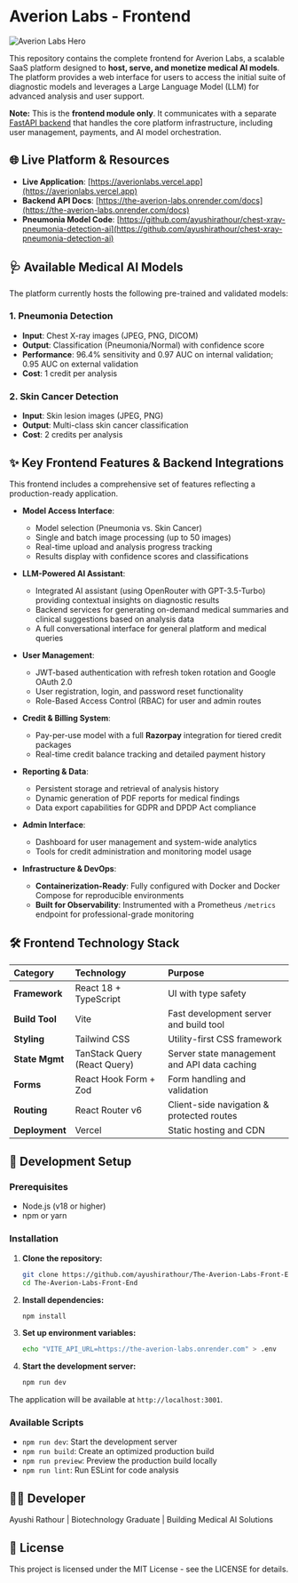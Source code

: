 # Averion Labs - Frontend

![Averion Labs Hero](public/images/averion-hero.jpg)

This repository contains the complete frontend for Averion Labs, a scalable SaaS platform designed to **host, serve, and monetize medical AI models**. The platform provides a web interface for users to access the initial suite of diagnostic models and leverages a Large Language Model (LLM) for advanced analysis and user support.

**Note:** This is the **frontend module only**. It communicates with a separate [FastAPI backend](https://the-averion-labs.onrender.com/docs) that handles the core platform infrastructure, including user management, payments, and AI model orchestration.

## 🌐 Live Platform & Resources

* **Live Application**: [https://averionlabs.vercel.app](https://averionlabs.vercel.app)
* **Backend API Docs**: [https://the-averion-labs.onrender.com/docs](https://the-averion-labs.onrender.com/docs)
* **Pneumonia Model Code**: [https://github.com/ayushirathour/chest-xray-pneumonia-detection-ai](https://github.com/ayushirathour/chest-xray-pneumonia-detection-ai)

## 🩺 Available Medical AI Models

The platform currently hosts the following pre-trained and validated models:

### 1. Pneumonia Detection
* **Input**: Chest X-ray images (JPEG, PNG, DICOM)
* **Output**: Classification (Pneumonia/Normal) with confidence score
* **Performance**: 96.4% sensitivity and 0.97 AUC on internal validation; 0.95 AUC on external validation
* **Cost**: 1 credit per analysis

### 2. Skin Cancer Detection
* **Input**: Skin lesion images (JPEG, PNG)
* **Output**: Multi-class skin cancer classification
* **Cost**: 2 credits per analysis

## ✨ Key Frontend Features & Backend Integrations

This frontend includes a comprehensive set of features reflecting a production-ready application.

* **Model Access Interface**:
  * Model selection (Pneumonia vs. Skin Cancer)
  * Single and batch image processing (up to 50 images)
  * Real-time upload and analysis progress tracking
  * Results display with confidence scores and classifications

* **LLM-Powered AI Assistant**:
  * Integrated AI assistant (using OpenRouter with GPT-3.5-Turbo) providing contextual insights on diagnostic results
  * Backend services for generating on-demand medical summaries and clinical suggestions based on analysis data
  * A full conversational interface for general platform and medical queries

* **User Management**:
  * JWT-based authentication with refresh token rotation and Google OAuth 2.0
  * User registration, login, and password reset functionality
  * Role-Based Access Control (RBAC) for user and admin routes

* **Credit & Billing System**:
  * Pay-per-use model with a full **Razorpay** integration for tiered credit packages
  * Real-time credit balance tracking and detailed payment history

* **Reporting & Data**:
  * Persistent storage and retrieval of analysis history
  * Dynamic generation of PDF reports for medical findings
  * Data export capabilities for GDPR and DPDP Act compliance

* **Admin Interface**:
  * Dashboard for user management and system-wide analytics
  * Tools for credit administration and monitoring model usage

* **Infrastructure & DevOps**:
  * **Containerization-Ready**: Fully configured with Docker and Docker Compose for reproducible environments
  * **Built for Observability**: Instrumented with a Prometheus `/metrics` endpoint for professional-grade monitoring

## 🛠️ Frontend Technology Stack

| Category | Technology | Purpose |
|:---------|:-----------|:--------|
| **Framework** | React 18 + TypeScript | UI with type safety |
| **Build Tool** | Vite | Fast development server and build tool |
| **Styling** | Tailwind CSS | Utility-first CSS framework |
| **State Mgmt** | TanStack Query (React Query) | Server state management and API data caching |
| **Forms** | React Hook Form + Zod | Form handling and validation |
| **Routing** | React Router v6 | Client-side navigation & protected routes |
| **Deployment** | Vercel | Static hosting and CDN |

## 🚀 Development Setup

### Prerequisites
* Node.js (v18 or higher)
* npm or yarn

### Installation

1. **Clone the repository:**
   ```bash
   git clone https://github.com/ayushirathour/The-Averion-Labs-Front-End.git
   cd The-Averion-Labs-Front-End
   ```

2. **Install dependencies:**
   ```bash
   npm install
   ```

3. **Set up environment variables:**
   ```bash
   echo "VITE_API_URL=https://the-averion-labs.onrender.com" > .env
   ```

4. **Start the development server:**
   ```bash
   npm run dev
   ```

The application will be available at `http://localhost:3001`.

### Available Scripts
* `npm run dev`: Start the development server
* `npm run build`: Create an optimized production build
* `npm run preview`: Preview the production build locally
* `npm run lint`: Run ESLint for code analysis

## 👩‍💻 Developer
Ayushi Rathour | Biotechnology Graduate | Building Medical AI Solutions


## 📄 License

This project is licensed under the MIT License - see the LICENSE for details.
